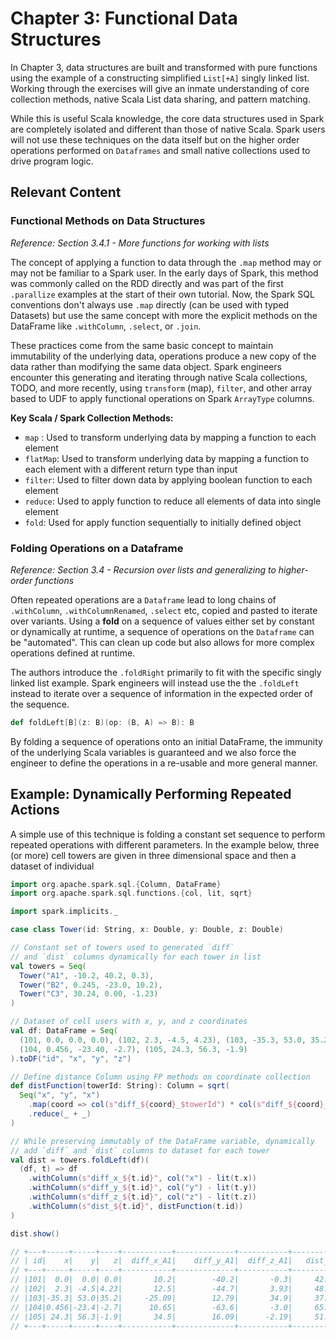 # Chapter 3: Functional Data Structures

In Chapter 3, data structures are built and transformed with pure functions
using the example of a constructing simplified `List[+A]` singly linked list.
Working through the exercises will give an inmate understanding of core collection
methods, native Scala List data sharing, and pattern matching.

While this is useful Scala knowledge, the core data structures used in Spark are
completely isolated and different than those of native Scala. Spark users will not
use these techniques on the data itself but on the higher order operations performed
on `Dataframes` and small native collections used to drive program logic. 

## Relevant Content

### Functional Methods on Data Structures 

_Reference: Section 3.4.1 - More functions for working with lists_

The concept of applying a function to data through the `.map` method
may or may not be familiar to a Spark user. In the early days of Spark,
this method was commonly called on the RDD directly and was part of the
first `.parallize` examples at the start of their own tutorial. Now, the
Spark SQL conventions don't always use `.map` directly (can be used with
typed Datasets) but use the same concept with more the explicit methods
on the DataFrame like `.withColumn`, `.select`, or `.join`.

These practices come from the same basic concept to maintain immutability
of the underlying data, operations produce a new copy of the data rather
than modifying the same data object. Spark engineers encounter this generating
and iterating through native Scala collections, TODO, and more recently, 
using `transform` (map), `filter`, and other array based to UDF to apply
functional operations on Spark `ArrayType` columns.

**Key Scala / Spark Collection Methods:**

- `map` : Used to transform underlying data by mapping a function to each element
- `flatMap`: Used to transform underlying data by mapping a function to each element
with a different return type than input
- `filter`: Used to filter down data by applying boolean function to each element
- `reduce`: Used to apply function to reduce all elements of data into single element
- `fold`: Used for apply function sequentially to initially defined object

### Folding Operations on a Dataframe

_Reference: Section 3.4 - Recursion over lists and generalizing to higher-order functions_

Often repeated operations are a `Dataframe` lead to long chains of `.withColumn`,
`.withColumnRenamed`, `.select` etc, copied and pasted to iterate over variants.
Using a **fold** on a sequence of values either set by constant or dynamically at runtime,
a sequence of operations on the `Dataframe` can be "automated". This can clean up code
but also allows for more complex operations defined at runtime.

The authors introduce the `.foldRight` primarily to fit with the specific singly linked
list example. Spark engineers will instead use the the `.foldLeft` instead to iterate over
a sequence of information in the expected order of the sequence.

```scala
def foldLeft[B](z: B)(op: (B, A) => B): B
```

By folding a sequence of operations onto an initial DataFrame, the immunity of the
underlying Scala variables is guaranteed and we also force the engineer to define
the operations in a re-usable and more general manner.

## Example: Dynamically Performing Repeated Actions 

A simple use of this technique is folding a constant set sequence to perform repeated
operations with different parameters. In the example below, three (or more) cell towers
are given in three dimensional space and then a dataset of individual

```scala
import org.apache.spark.sql.{Column, DataFrame}
import org.apache.spark.sql.functions.{col, lit, sqrt}

import spark.implicits._

case class Tower(id: String, x: Double, y: Double, z: Double)

// Constant set of towers used to generated `diff` 
// and `dist` columns dynamically for each tower in list
val towers = Seq(
  Tower("A1", -10.2, 40.2, 0.3),
  Tower("B2", 0.245, -23.0, 10.2),
  Tower("C3", 30.24, 0.00, -1.23)
)

// Dataset of cell users with x, y, and z coordinates
val df: DataFrame = Seq(
  (101, 0.0, 0.0, 0.0), (102, 2.3, -4.5, 4.23), (103, -35.3, 53.0, 35.2),
  (104, 0.456, -23.40, -2.7), (105, 24.3, 56.3, -1.9)
).toDF("id", "x", "y", "z")

// Define distance Column using FP methods on coordinate collection
def distFunction(towerId: String): Column = sqrt(
  Seq("x", "y", "x")
    .map(coord => col(s"diff_${coord}_$towerId") * col(s"diff_${coord}_$towerId"))
    .reduce(_ + _)
)

// While preserving immutably of the DataFrame variable, dynamically
// add `diff` and `dist` columns to dataset for each tower
val dist = towers.foldLeft(df)(
  (df, t) => df
    .withColumn(s"diff_x_${t.id}", col("x") - lit(t.x))
    .withColumn(s"diff_y_${t.id}", col("y") - lit(t.y))
    .withColumn(s"diff_z_${t.id}", col("z") - lit(t.z))
    .withColumn(s"dist_${t.id}", distFunction(t.id))
)

dist.show()

// +---+-----+-----+----+-----------+-------------+-----------+----------+-----------+-----------+------------+----------+------------+---------+-------------------+------------------+
// | id|    x|    y|   z|  diff_x_A1|    diff_y_A1|  diff_z_A1|   dist_A1|  diff_x_B2|  diff_y_B2|   diff_z_B2|   dist_B2|   diff_x_C3|diff_y_C3|          diff_z_C3|           dist_C3|
// +---+-----+-----+----+-----------+-------------+-----------+----------+-----------+-----------+------------+----------+------------+---------+-------------------+------------------+
// |101|  0.0|  0.0| 0.0|       10.2|        -40.2|       -0.3|     42.70|     -0.245|       23.0|       -10.2|      23.0|      -30.24|      0.0|               1.23|42.765818126162394|
// |102|  2.3| -4.5|4.23|       12.5|        -44.7|       3.93|     48.06|       2.05|       18.5|       -5.96|      18.7|      -27.93|     -4.5|  5.460000000000001| 39.76854535936661|
// |103|-35.3| 53.0|35.2|     -25.09|        12.79|       34.9|     37.73|     -35.54|       76.0|        25.0|     91.12|      -65.53|     53.0|              36.43|106.77070384707595|
// |104|0.456|-23.4|-2.7|      10.65|        -63.6|       -3.0|     65.36|      0.211|      -0.39|      -12.89|      0.49|      -29.78|    -23.4|-1.4700000000000002|48.184367921557296|
// |105| 24.3| 56.3|-1.9|       34.5|        16.09|      -2.19|     51.37|     24.055|       79.3|       -12.1|     86.28|      -5.939|     56.3|-0.6699999999999999| 56.92325710990192|
// +---+-----+-----+----+-----------+-------------+-----------+----------+-----------+-----------+------------+----------+------------+---------+-------------------+------------------+
```
